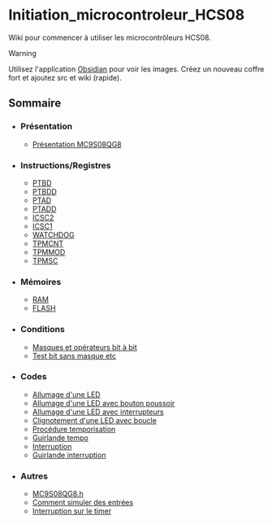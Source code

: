 # Initiation_microcontroleur_HCS08
Wiki pour commencer à utiliser les microcontrôleurs HCS08.

> [!WARNING]  
> Utilisez l'application [Obsidian](obsidian.md) pour voir les images.
> Créez un nouveau coffre fort et ajoutez src et wiki (rapide).

## Sommaire

- ### Présentation
  - [Présentation MC9S08QG8](https://github.com/Louis-eth/Initiation_microcontroleur_HCS08/blob/main/wiki/Présentation%20%20MC9S08QG8.md)

- ### Instructions/Registres
	- [PTBD](https://github.com/Louis-eth/Initiation_microcontroleur_HCS08/blob/main/wiki/PTBD.md)
	- [PTBDD](https://github.com/Louis-eth/Initiation_microcontroleur_HCS08/blob/main/wiki/PTBDD.md)
	- [PTAD](https://github.com/Louis-eth/Initiation_microcontroleur_HCS08/blob/main/wiki/PTAD.md)
	- [PTADD](https://github.com/Louis-eth/Initiation_microcontroleur_HCS08/blob/main/wiki/PTADD.md)
	- [ICSC2](https://github.com/Louis-eth/Initiation_microcontroleur_HCS08/blob/main/wiki/ICSC2.md)
	- [ICSC1](https://github.com/Louis-eth/Initiation_microcontroleur_HCS08/blob/main/wiki/ICSC1.md)
	- [WATCHDOG](https://github.com/Louis-eth/Initiation_microcontroleur_HCS08/blob/main/wiki/WATCHDOG.md)
	- [TPMCNT](https://github.com/Louis-eth/Initiation_microcontroleur_HCS08/blob/main/wiki/TPMCNT.md)
	- [TPMMOD](https://github.com/Louis-eth/Initiation_microcontroleur_HCS08/blob/main/wiki/TPMMOD.md)
	- [TPMSC](https://github.com/Louis-eth/Initiation_microcontroleur_HCS08/blob/main/wiki/TPMSC.md)

- ### Mémoires
	- [RAM](https://github.com/Louis-eth/Initiation_microcontroleur_HCS08/blob/main/wiki/RAM.md)
	- [FLASH](https://github.com/Louis-eth/Initiation_microcontroleur_HCS08/blob/main/wiki/FLASH.md)

- ### Conditions
	- [Masques et opérateurs bit à bit](https://github.com/Louis-eth/Initiation_microcontroleur_HCS08/blob/main/wiki/Masques%20et%20opérateurs%20bit%20à%20bit.md)
	- [Test bit sans masque etc](https://github.com/Louis-eth/Initiation_microcontroleur_HCS08/blob/main/wiki/Test%20bit%20sans%20masque%20etc.md)

- ### Codes
	- [Allumage d'une LED](https://github.com/Louis-eth/Initiation_microcontroleur_HCS08/blob/main/wiki/Allumage%20d'une%20LED.md)
	- [Allumage d'une LED avec bouton poussoir](https://github.com/Louis-eth/Initiation_microcontroleur_HCS08/blob/main/wiki/Allumage%20d'une%20LED%20avec%20bouton%20poussoir.md)
	- [Allumage d'une LED avec interrupteurs](https://github.com/Louis-eth/Initiation_microcontroleur_HCS08/blob/main/wiki/Allumage%20d'une%20LED%20avec%20interrupteurs.md)
	- [Clignotement d'une LED avec boucle](https://github.com/Louis-eth/Initiation_microcontroleur_HCS08/blob/main/wiki/Clignotement%20d'une%20LED%20avec%20boucle.md)
	- [Procédure temporisation](https://github.com/Louis-eth/Initiation_microcontroleur_HCS08/blob/main/wiki/Procédure%20temporisation.md)
	- [Guirlande tempo](https://github.com/Louis-eth/Initiation_microcontroleur_HCS08/blob/main/wiki/Guirlande%20tempo.md)
	- [Interruption](https://github.com/Louis-eth/Initiation_microcontroleur_HCS08/blob/main/wiki/Interruption.md)
	- [Guirlande interruption](https://github.com/Louis-eth/Initiation_microcontroleur_HCS08/blob/main/wiki/Guirlande%20interruption.md)
	
- ### Autres
	- [MC9S08QG8.h](https://github.com/Louis-eth/Initiation_microcontroleur_HCS08/blob/main/wiki/MC9S08QG8.h.md)
	- [Comment simuler des entrées](https://github.com/Louis-eth/Initiation_microcontroleur_HCS08/blob/main/wiki/Comment%20simuler%20des%20entrées.md)
	- [Interruption sur le timer](https://github.com/Louis-eth/Initiation_microcontroleur_HCS08/blob/main/wiki/Interruption%20sur%20le%20timer.md)
